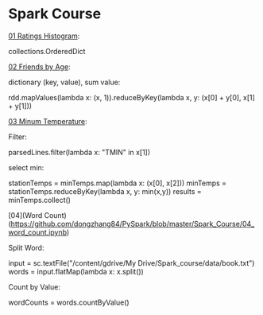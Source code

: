 # Spark Course

[01 Ratings Histogram](https://github.com/dongzhang84/PySpark/blob/master/Spark_Course/01_Ratings_histogram.ipynb):

collections.OrderedDict

[02 Friends by Age](https://github.com/dongzhang84/PySpark/blob/master/Spark_Course/02_Friends_by_Age.ipynb):

dictionary (key, value), sum value: 

rdd.mapValues(lambda x: (x, 1)).reduceByKey(lambda x, y: (x[0] + y[0], x[1] + y[1]))

[03 Minum Temperature](https://github.com/dongzhang84/PySpark/blob/master/Spark_Course/03_minum_temperature.ipynb):

Filter: 

parsedLines.filter(lambda x: "TMIN" in x[1])

select min:

stationTemps = minTemps.map(lambda x: (x[0], x[2]))
minTemps = stationTemps.reduceByKey(lambda x, y: min(x,y))
results = minTemps.collect()

[04](Word Count)(https://github.com/dongzhang84/PySpark/blob/master/Spark_Course/04_word_count.ipynb)

Split Word:

input = sc.textFile("/content/gdrive/My Drive/Spark_course/data/book.txt")
words = input.flatMap(lambda x: x.split())

Count by Value:

wordCounts = words.countByValue()
